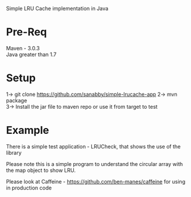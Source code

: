 Simple LRU Cache implementation in Java


Pre-Req
=======
Maven - 3.0.3  
Java greater than  1.7  

Setup
======

1-> git clone https://github.com/sanabby/simple-lrucache-app
2-> mvn package  
3-> Install the jar file to maven repo or use it from target to test

Example
=======

There is a simple test application - LRUCheck, that shows the use of the library

Please note this is a simple program to understand the circular array with the map object to show LRU. 

Please look at Caffeine - https://github.com/ben-manes/caffeine for using in production code
